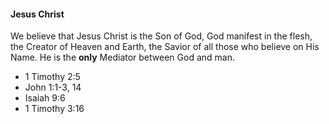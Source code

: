 #### Jesus Christ

We believe that Jesus Christ is the Son of God, God manifest in the flesh, the Creator of Heaven and Earth, the Savior of all those who believe on His Name. He is the **only** Mediator between God and man.

* 1 Timothy 2:5
* John 1:1-3, 14
* Isaiah 9:6
* 1 Timothy 3:16
